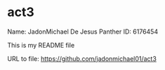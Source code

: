 # act3
Name: JadonMichael De Jesus
Panther ID: 6176454

This is my README file

URL to file: https://github.com/jadonmichael01/act3
